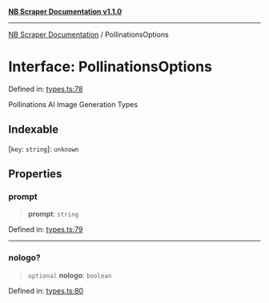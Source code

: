 [**NB Scraper Documentation v1.1.0**](../README.md)

***

[NB Scraper Documentation](../globals.md) / PollinationsOptions

# Interface: PollinationsOptions

Defined in: [types.ts:78](https://github.com/Chakszzz/NB-Scraper/blob/06c561b9f0d22405d402fc768994dc101fb84509/app/types.ts#L78)

Pollinations AI Image Generation Types

## Indexable

\[`key`: `string`\]: `unknown`

## Properties

### prompt

> **prompt**: `string`

Defined in: [types.ts:79](https://github.com/Chakszzz/NB-Scraper/blob/06c561b9f0d22405d402fc768994dc101fb84509/app/types.ts#L79)

***

### nologo?

> `optional` **nologo**: `boolean`

Defined in: [types.ts:80](https://github.com/Chakszzz/NB-Scraper/blob/06c561b9f0d22405d402fc768994dc101fb84509/app/types.ts#L80)
